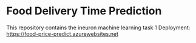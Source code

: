 # Food Delivery Time Prediction
This repository contains the ineuron machine learning task 1
Deployment: https://food-price-predict.azurewebsites.net
